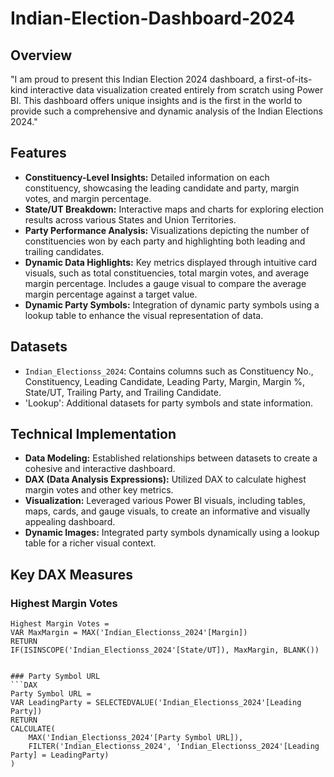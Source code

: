 # Indian-Election-Dashboard-2024

## Overview
"I am proud to present this Indian Election 2024 dashboard, a first-of-its-kind interactive data visualization created entirely from scratch using Power BI. This dashboard offers unique insights and is the first in the world to provide such a comprehensive and dynamic analysis of the Indian Elections 2024."


## Features
- **Constituency-Level Insights:** Detailed information on each constituency, showcasing the leading candidate and party, margin votes, and margin percentage.
- **State/UT Breakdown:** Interactive maps and charts for exploring election results across various States and Union Territories.
- **Party Performance Analysis:** Visualizations depicting the number of constituencies won by each party and highlighting both leading and trailing candidates.
- **Dynamic Data Highlights:** Key metrics displayed through intuitive card visuals, such as total constituencies, total margin votes, and average margin percentage. Includes a gauge visual to compare the average margin percentage against a target value.
- **Dynamic Party Symbols:** Integration of dynamic party symbols using a lookup table to enhance the visual representation of data.

## Datasets
- `Indian_Electionss_2024`: Contains columns such as Constituency No., Constituency, Leading Candidate, Leading Party, Margin, Margin %, State/UT, Trailing Party, and Trailing Candidate.
- 'Lookup': Additional datasets for party symbols and state information.

## Technical Implementation
- **Data Modeling:** Established relationships between datasets to create a cohesive and interactive dashboard.
- **DAX (Data Analysis Expressions):** Utilized DAX to calculate highest margin votes and other key metrics.
- **Visualization:** Leveraged various Power BI visuals, including tables, maps, cards, and gauge visuals, to create an informative and visually appealing dashboard.
- **Dynamic Images:** Integrated party symbols dynamically using a lookup table for a richer visual context.

## Key DAX Measures
### Highest Margin Votes
```DAX
Highest Margin Votes = 
VAR MaxMargin = MAX('Indian_Electionss_2024'[Margin])
RETURN
IF(ISINSCOPE('Indian_Electionss_2024'[State/UT]), MaxMargin, BLANK())


### Party Symbol URL
```DAX
Party Symbol URL = 
VAR LeadingParty = SELECTEDVALUE('Indian_Electionss_2024'[Leading Party])
RETURN
CALCULATE(
    MAX('Indian_Electionss_2024'[Party Symbol URL]),
    FILTER('Indian_Electionss_2024', 'Indian_Electionss_2024'[Leading Party] = LeadingParty)
)

